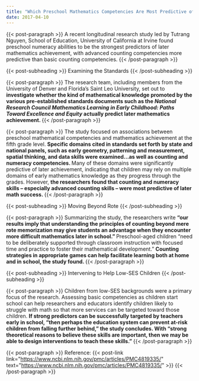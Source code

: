 ```yaml
---
title: "Which Preschool Mathematics Competencies Are Most Predictive of Fifth Grade Achievement? | MathBRIX Blog"
date: 2017-04-10
---
```


{{< post-paragraph >}}
A recent longitudinal research study led by Tutrang Nguyen, School of Education, University of California at Irvine found preschool numeracy abilities to be the strongest predictors of later mathematics achievement, with advanced counting competencies more predictive than basic counting competencies.
{{< /post-paragraph >}}

{{< post-subheading >}}
Examining the Standards
{{< /post-subheading >}}

{{< post-paragraph >}}
The research team, including members from the University of Denver and Florida’s Saint Leo University, set out to
<b>
  investigate whether the kind of mathematical knowledge promoted by the various pre-established standards documents such as the
  <i>
    National Research Council Mathematics Learning in Early Childhood: Paths Toward Excellence and Equity
  </i>
  actually predict later mathematics achievement.
</b>
{{< /post-paragraph >}}

{{< post-paragraph >}}
The study focused on associations between preschool mathematical competencies and mathematics achievement at the fifth grade level.
<b>
  Specific domains cited in standards set forth by state and national panels, such as early geometry, patterning and measurement, spatial thinking, and data skills were examined…as well as counting and numeracy competencies.
</b>
Many of these domains were significantly predictive of later achievement, indicating that children may rely on multiple domains of early mathematics knowledge as they progress through the grades. However,
<b>
  the researchers found that counting and numeracy skills – especially advanced counting skills – were most predictive of later math success.
</b>
{{< /post-paragraph >}}

{{< post-subheading >}}
Moving Beyond Rote
{{< /post-subheading >}}

{{< post-paragraph >}}
Summarizing the study, the researchers write
<b>
  “our results imply that understanding the principles of counting beyond mere rote memorization may give students an advantage when they encounter more difficult mathematics later in school.”
</b>
Preschool-aged children “need to be deliberately supported through classroom instruction with focused time and practice to foster their mathematical development.”
<b>
  Counting strategies in appropriate games can help facilitate learning both at home and in school, the study found.
</b>
{{< /post-paragraph >}}

{{< post-subheading >}}
Intervening to Help Low-SES Children
{{< /post-subheading >}}

{{< post-paragraph >}}
Children from low-SES backgrounds were a primary focus of the research.  Assessing basic competencies as children start school can help researchers and educators identify children likely to struggle with math so that more services can be targeted toward those children.
<b>
  If strong predictors can be successfully targeted by teachers early in school, “then perhaps the education system can prevent at-risk children from falling further behind,” the study concludes.  With “strong theoretical reasons to believe these skills are important, then we may be able to design interventions to teach these skills.”
</b>
{{< /post-paragraph >}}

{{< post-paragraph >}}
Reference: {{< post-link link="https://www.ncbi.nlm.nih.gov/pmc/articles/PMC4819335/" text="https://www.ncbi.nlm.nih.gov/pmc/articles/PMC4819335/" >}}
{{< /post-paragraph >}}
